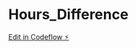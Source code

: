 # Hours_Difference

[Edit in Codeflow ⚡️](https://stackblitz.com/~/github.com/SreedhaMurugan/Hours_Difference)